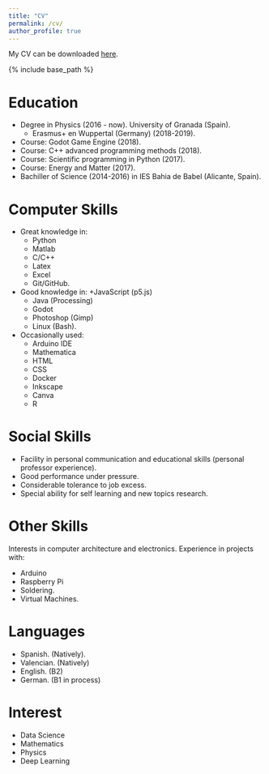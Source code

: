 ```yaml
---
title: "CV"
permalink: /cv/
author_profile: true
---
```


My CV can be downloaded <a href="/cv/cv_esquematico_arturosirvent.pdf" download>here</a>.


{% include base_path %}

Education
======
* Degree in Physics (2016 - now). University of Granada (Spain).
  + Erasmus+ en Wuppertal (Germany) (2018-2019).
* Course: Godot Game Engine (2018).
* Course: C++ advanced programming methods (2018).
* Course: Scientific programming in Python (2017).
* Course: Energy and Matter (2017).
* Bachiller of Science (2014-2016) in IES Bahia de Babel (Alicante, Spain).

Computer Skills
======
* Great knowledge in:
  + Python
  + Matlab
  + C/C++
  + Latex
  + Excel
  + Git/GitHub.
* Good knowledge in:
  +JavaScript (p5.js)
  + Java (Processing)
  + Godot
  + Photoshop (Gimp)
  + Linux (Bash).
* Occasionally used:
  + Arduino IDE
  + Mathematica
  + HTML
  + CSS
  + Docker
  + Inkscape
  + Canva
  + R
  
# Social Skills
* Facility in personal communication and educational skills (personal professor experience).
* Good performance under pressure.
* Considerable tolerance to job excess.
* Special ability for self learning and new topics research.
  
# Other Skills
Interests in computer architecture and electronics. 
Experience in projects with:
* Arduino
* Raspberry Pi
* Soldering.
* Virtual Machines.

Languages
======
* Spanish. (Natively).
* Valencian. (Natively)
* English. (B2)
* German. (B1 in process)

Interest
======
* Data Science 
* Mathematics
* Physics
* Deep Learning


<!--
Publications
======
  <ul>{% for post in site.publications %}
    {% include archive-single-cv.html %}
  {% endfor %}</ul>
%
-->
